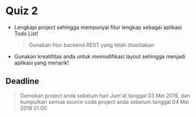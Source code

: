 # Quiz 2

- Lengkapi project sehingga mempunyai fitur lengkap sebagai aplikasi Todo List!

  > Gunakan fitur backend REST yang telah disediakan

- Gunakan kreatifitas anda untuk memodifikasi layout sehingga menjadi aplikasi
 yang menarik!

## Deadline

  > Demokan project anda sebelum hari Jum'at tanggal 03 Mei 2019, dan kumpulkan
  > semua source code project anda sebelum tanggal 04 Mei 2019 01.00
